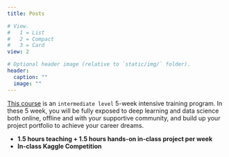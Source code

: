 ```yaml
---
title: Posts

# View.
#   1 = List
#   2 = Compact
#   3 = Card
view: 2

# Optional header image (relative to `static/img/` folder).
header:
  caption: ""
  image: ""
---
```

[This course](https://yiduai.sg/training-program-advance-level/) is an `intermediate level` 5-week intensive training program. In these 5 week, you will be fully exposed to deep learning and data science both online, offline and with your supportive community, and build up your project portfolio to achieve your career dreams. 

* **1.5 hours teaching + 1.5 hours hands-on in-class project per week**
* **In-class Kaggle Competition**
